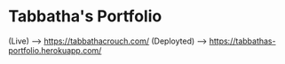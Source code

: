 # Tabbatha's Portfolio

(Live) --> https://tabbathacrouch.com/
(Deployted) --> https://tabbathas-portfolio.herokuapp.com/
